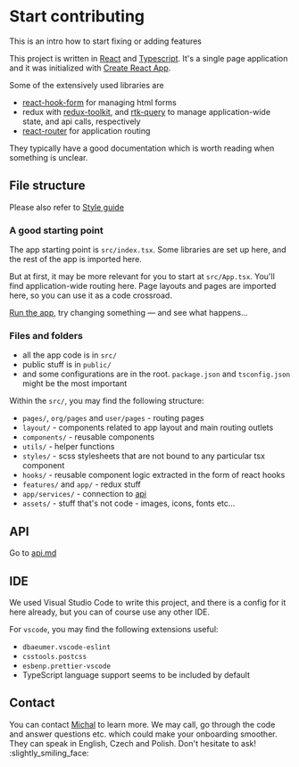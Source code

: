 # Start contributing

This is an intro how to start fixing or adding features

This project is written in [React](https://reactjs.org/) and [Typescript](https://www.typescriptlang.org/). It's a single page application and it was initialized with [Create React App](https://create-react-app.dev/).

Some of the extensively used libraries are

- [react-hook-form](https://react-hook-form.com/) for managing html forms
- redux with [redux-toolkit](https://redux-toolkit.js.org/), and [rtk-query](https://redux-toolkit.js.org/rtk-query/overview) to manage application-wide state, and api calls, respectively
- [react-router](https://reactrouter.com/en/main) for application routing

They typically have a good documentation which is worth reading when something is unclear.

## File structure

Please also refer to [Style guide](style-guide.md)

### A good starting point

The app starting point is `src/index.tsx`. Some libraries are set up here, and the rest of the app is imported here.

But at first, it may be more relevant for you to start at `src/App.tsx`. You'll find application-wide routing here. Page layouts and pages are imported here, so you can use it as a code crossroad.

[Run the app](../README.md#developer-quickstart), try changing something &mdash; and see what happens...

### Files and folders

- all the app code is in `src/`
- public stuff is in `public/`
- and some configurations are in the root. `package.json` and `tsconfig.json` might be the most important

Within the `src/`, you may find the following structure:

- `pages/`, `org/pages` and `user/pages` - routing pages
- `layout/` - components related to app layout and main routing outlets
- `components/` - reusable components
- `utils/` - helper functions
- `styles/` - scss stylesheets that are not bound to any particular tsx component
- `hooks/` - reusable component logic extracted in the form of react hooks
- `features/` and `app/` - redux stuff
- `app/services/` - connection to [api](api.md)
- `assets/` - stuff that's not code - images, icons, fonts etc...

## API

Go to [api.md](api.md)

## IDE

We used Visual Studio Code to write this project, and there is a config for it here already, but you can of course use any other IDE.

For `vscode`, you may find the following extensions useful:

- `dbaeumer.vscode-eslint`
- `csstools.postcss`
- `esbenp.prettier-vscode`
- TypeScript language support seems to be included by default

## Contact

You can contact [Michal](mailto:michal.salajka@protonmail.com) to learn more. We may call, go through the code and answer questions etc. which could make your onboarding smoother. They can speak in English, Czech and Polish. Don't hesitate to ask! :slightly\_smiling\_face:
